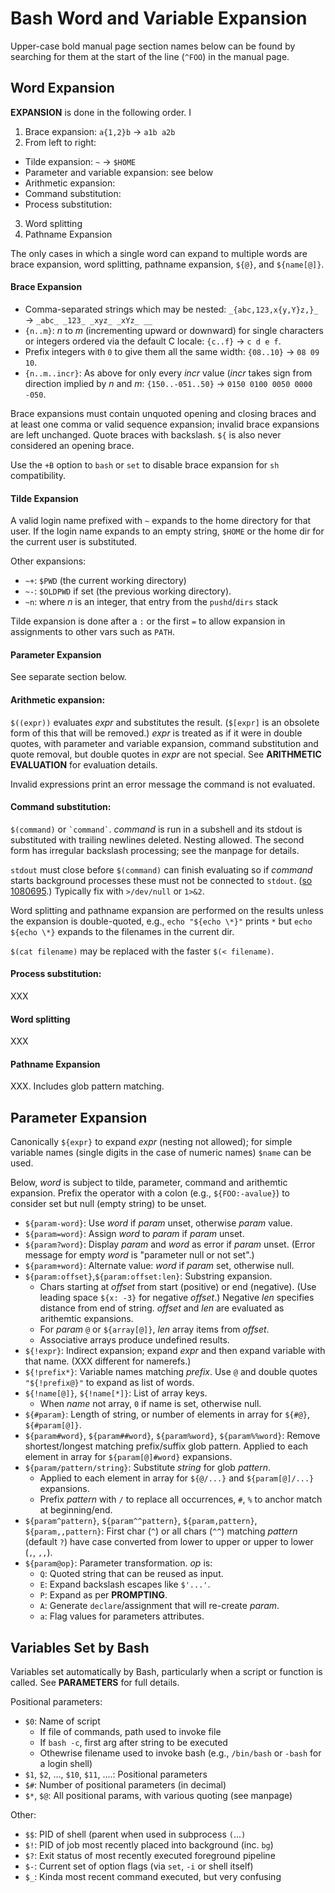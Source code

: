 Bash Word and Variable Expansion
================================

Upper-case bold manual page section names below can be found by
searching for them at the start of the line (`^FOO`) in the manual
page.


Word Expansion
--------------

__EXPANSION__ is done in the following order. I

1. Brace expansion: `a{1,2}b` → `a1b a2b`
2. From left to right:
  - Tilde expansion: `~` → `$HOME`
  - Parameter and variable expansion: see below
  - Arithmetic expansion:
  - Command substitution:
  - Process substitution:
3. Word splitting
4. Pathname Expansion

The only cases in which a single word can expand to multiple
words are brace expansion, word splitting, pathname expansion,
`${@}`, and `${name[@]}`.

#### Brace Expansion

- Comma-separated strings which may be nested:
  `_{abc,123,x{y,Y}z,}_` → `_abc_ _123_ _xyz_ _xYz_ __`
- `{n..m}`: _n_ to _m_ (incrementing upward or downward) for single
  characters or integers ordered via the default C locale:
  `{c..f}` → `c d e f`.
- Prefix integers with `0` to give them all the same width:
  `{08..10}` → `08 09 10`.
- `{n..m..incr}`: As above for only every _incr_ value (_incr_ takes
  sign from direction implied by _n_ and _m_:
  `{150..-051..50}` → `0150 0100 0050 0000 -050`.

Brace expansions must contain unquoted opening and closing braces and
at least one comma or valid sequence expansion; invalid brace
expansions are left unchanged. Quote braces with backslash. `${` is
also never considered an opening brace.

Use the `+B` option to `bash` or `set` to disable brace expansion for
`sh` compatibility.

#### Tilde Expansion

A valid login name prefixed with `~` expands to the home directory for
that user. If the login name expands to an empty string, `$HOME` or
the home dir for the current user is substituted.

Other expansions:
* `~+`: `$PWD` (the current working directory)
* `~-`: `$OLDPWD` if set (the previous working directory).
* `~n`: where _n_ is an integer, that entry from the `pushd`/`dirs` stack

Tilde expansion is done after a `:` or the first `=` to allow
expansion in assignments to other vars such as `PATH`.

#### Parameter Expansion

See separate section below.

#### Arithmetic expansion:

`$((expr))` evaluates _expr_ and substitutes the result. (`$[expr]` is
an obsolete form of this that will be removed.) _expr_ is treated as
if it were in double quotes, with parameter and variable expansion,
command substitution and quote removal, but double quotes in _expr_
are not special. See __ARITHMETIC EVALUATION__ for evaluation details.

Invalid expressions print an error message the command is not evaluated.

#### Command substitution:

`$(command)` or `` `command` ``. _command_ is run in a subshell and
its stdout is substituted with trailing newlines deleted. Nesting
allowed. The second form has irregular backslash processing; see the
manpage for details.

`stdout` must close before `$(command)` can finish evaluating so if
_command_ starts background processes these must not be connected to
`stdout`. ([so 1080695].) Typically fix with `>/dev/null` or `1>&2`.

Word splitting and pathname expansion are performed on the results
unless the expansion is double-quoted, e.g., `echo "${echo \*}"`
prints `*` but `echo ${echo \*}` expands to the filenames in the
current dir.

`$(cat filename)` may be replaced with the faster `$(< filename)`.

#### Process substitution:

XXX

#### Word splitting

XXX

#### Pathname Expansion

XXX. Includes glob pattern matching.


Parameter Expansion
-------------------

Canonically `${expr}` to expand _expr_ (nesting not allowed); for
simple variable names (single digits in the case of numeric names)
`$name` can be used.

Below, _word_ is subject to tilde, parameter, command and arithemtic
expansion. Prefix the operator with a colon (e.g., `${FOO:-avalue}`)
to consider set but null (empty string) to be unset.

- `${param-word}`: Use _word_ if _param_ unset, otherwise _param_ value.
- `${param=word}`: Assign _word_ to _param_ if _param_ unset.
- `${param?word}`: Display _param_ and _word_ as error if _param_ unset.
  (Error message for empty _word_ is "parameter null or not set".)
- `${param+word}`: Alternate value: _word_ if _param_ set, otherwise null.
- `${param:offset}`,`${param:offset:len}`: Substring expansion.
  - Chars starting at _offset_ from start (positive) or end
    (negative). (Use leading space `${x: -3}` for negative _offset_.)
    Negative _len_ specifies distance from end of string.
    _offset_ and _len_ are evaluated as arithemtic expansions.
  - For _param_ `@` or `${array[@]}`, _len_ array items from _offset_.
  - Associative arrays produce undefined results.
- `${!expr}`: Indirect expansion; expand _expr_ and then expand
  variable with that name. (XXX different for namerefs.)
- `${!prefix*}`: Variable names matching _prefix_.
  Use `@` and double quotes `"${!prefix@}"` to expand as list of words.
- `${!name[@]}`, `${!name[*]}`: List of array keys.
  - When _name_ not array, `0` if name is set, otherwise null.
- `${#param}`: Length of string, or number of elements in array
  for `${#@}`, `${#param[@]}`.
- `${param#word}`, `${param##word}`, `${param%word}`, `${param%%word}`:
  Remove shortest/longest matching prefix/suffix glob pattern.
  Applied to each element in array for `${param[@]#word}` expansions.
- `${param/pattern/string}`: Substitute _string_ for glob _pattern_.
  - Applied to each element in array for `${@/...}` and
    `${param[@]/...}` expansions.
  - Prefix _pattern_ with `/` to replace all occurrences, `#`, `%` to
    anchor match at beginning/end.
- `${param^pattern}`, `${param^^pattern}`,
  `${param,pattern}`, `${param,,pattern}`:
  First char (`^`) or all chars (`^^`) matching _pattern_ (default `?`)
  have case converted from lower to upper or upper to lower (`,`, `,,`).
- `${param@op}`: Parameter transformation. _op_ is:
  - `Q`: Quoted string that can be reused as input.
  - `E`: Expand backslash escapes like `$'...'`.
  - `P`: Expand as per __PROMPTING__.
  - `A`: Generate `declare`/assignment that will re-create _param_.
  - `a`: Flag values for parameters attributes.


Variables Set by Bash
---------------------

Variables set automatically by Bash, particularly when a script or
function is called. See __PARAMETERS__ for full details.

Positional parameters:
* `$0`: Name of script
  - If file of commands, path used to invoke file
  - If `bash -c`, first arg after string to be executed
  - Othewrise filename used to invoke bash (e.g., `/bin/bash`
    or `-bash` for a login shell)
* `$1`, `$2`, ..., `$10`, `$11`, ....: Positional parameters
* `$#`: Number of positional parameters (in decimal)
* `$*`, `$@`: All positional params, with various quoting (see manpage)

Other:
* `$$`: PID of shell (parent when used in subprocess `(`...`)`
* `$!`: PID of job most recently placed into background (inc. `bg`)
* `$?`: Exit status of most recently executed foreground pipeline
* `$-`: Current set of option flags (via `set`, `-i` or shell itself)
* `$_`: Kinda most recent command executed, but very confusing



<!-------------------------------------------------------------------->
[so 1080695]: https://superuser.com/q/1080695/26274
